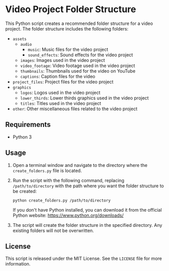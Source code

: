 # Video Project Folder Structure

This Python script creates a recommended folder structure for a video project. The folder structure includes the following folders:

- `assets`
    - `audio`
        - `music`: Music files for the video project
        - `sound_effects`: Sound effects for the video project
    - `images`: Images used in the video project
    - `video_footage`: Video footage used in the video project
    - `thumbnails`: Thumbnails used for the video on YouTube
    - `captions`: Caption files for the video
- `project_files`: Project files for the video project
- `graphics`
    - `logos`: Logos used in the video project
    - `lower_thirds`: Lower thirds graphics used in the video project
    - `titles`: Titles used in the video project
- `other`: Other miscellaneous files related to the video project

## Requirements

- Python 3

## Usage

1. Open a terminal window and navigate to the directory where the `create_folders.py` file is located.
2. Run the script with the following command, replacing `/path/to/directory` with the path where you want the folder structure to be created:

    ```
    python create_folders.py /path/to/directory
    ```

    If you don't have Python installed, you can download it from the official Python website: https://www.python.org/downloads/

3. The script will create the folder structure in the specified directory. Any existing folders will not be overwritten.

## License

This script is released under the MIT License. See the `LICENSE` file for more information.
